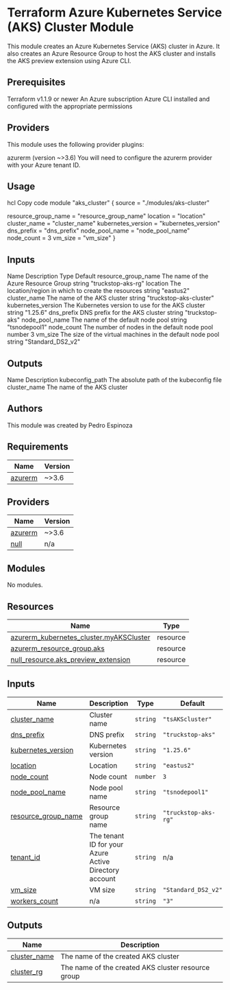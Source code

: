 # Terraform Azure Kubernetes Service (AKS) Cluster Module

This module creates an Azure Kubernetes Service (AKS) cluster in Azure. It also creates an Azure Resource Group to host the AKS cluster and installs the AKS preview extension using Azure CLI.

## Prerequisites

Terraform v1.1.9 or newer
An Azure subscription
Azure CLI installed and configured with the appropriate permissions

## Providers

This module uses the following provider plugins:

azurerm (version ~>3.6)
You will need to configure the azurerm provider with your Azure tenant ID.

## Usage

hcl
Copy code
module "aks_cluster" {
  source = "./modules/aks-cluster"

  resource_group_name = "resource_group_name"
  location            = "location"
  cluster_name        = "cluster_name"
  kubernetes_version  = "kubernetes_version"
  dns_prefix          = "dns_prefix"
  node_pool_name      = "node_pool_name"
  node_count          = 3
  vm_size             = "vm_size"
}

## Inputs

Name Description Type Default
resource_group_name The name of the Azure Resource Group string "truckstop-aks-rg"
location The location/region in which to create the resources string "eastus2"
cluster_name The name of the AKS cluster string "truckstop-aks-cluster"
kubernetes_version The Kubernetes version to use for the AKS cluster string "1.25.6"
dns_prefix DNS prefix for the AKS cluster string "truckstop-aks"
node_pool_name The name of the default node pool string "tsnodepool1"
node_count The number of nodes in the default node pool number 3
vm_size The size of the virtual machines in the default node pool string "Standard_DS2_v2"

## Outputs

Name Description
kubeconfig_path The absolute path of the kubeconfig file
cluster_name The name of the AKS cluster

## Authors

This module was created by Pedro Espinoza

<!-- BEGIN_TF_DOCS -->
## Requirements

| Name | Version |
|------|---------|
| <a name="requirement_azurerm"></a> [azurerm](#requirement\_azurerm) | ~>3.6 |

## Providers

| Name | Version |
|------|---------|
| <a name="provider_azurerm"></a> [azurerm](#provider\_azurerm) | ~>3.6 |
| <a name="provider_null"></a> [null](#provider\_null) | n/a |

## Modules

No modules.

## Resources

| Name | Type |
|------|------|
| [azurerm_kubernetes_cluster.myAKSCluster](https://registry.terraform.io/providers/hashicorp/azurerm/latest/docs/resources/kubernetes_cluster) | resource |
| [azurerm_resource_group.aks](https://registry.terraform.io/providers/hashicorp/azurerm/latest/docs/resources/resource_group) | resource |
| [null_resource.aks_preview_extension](https://registry.terraform.io/providers/hashicorp/null/latest/docs/resources/resource) | resource |

## Inputs

| Name | Description | Type | Default | Required |
|------|-------------|------|---------|:--------:|
| <a name="input_cluster_name"></a> [cluster\_name](#input\_cluster\_name) | Cluster name | `string` | `"tsAKScluster"` | no |
| <a name="input_dns_prefix"></a> [dns\_prefix](#input\_dns\_prefix) | DNS prefix | `string` | `"truckstop-aks"` | no |
| <a name="input_kubernetes_version"></a> [kubernetes\_version](#input\_kubernetes\_version) | Kubernetes version | `string` | `"1.25.6"` | no |
| <a name="input_location"></a> [location](#input\_location) | Location | `string` | `"eastus2"` | no |
| <a name="input_node_count"></a> [node\_count](#input\_node\_count) | Node count | `number` | `3` | no |
| <a name="input_node_pool_name"></a> [node\_pool\_name](#input\_node\_pool\_name) | Node pool name | `string` | `"tsnodepool1"` | no |
| <a name="input_resource_group_name"></a> [resource\_group\_name](#input\_resource\_group\_name) | Resource group name | `string` | `"truckstop-aks-rg"` | no |
| <a name="input_tenant_id"></a> [tenant\_id](#input\_tenant\_id) | The tenant ID for your Azure Active Directory account | `string` | n/a | yes |
| <a name="input_vm_size"></a> [vm\_size](#input\_vm\_size) | VM size | `string` | `"Standard_DS2_v2"` | no |
| <a name="input_workers_count"></a> [workers\_count](#input\_workers\_count) | n/a | `string` | `"3"` | no |

## Outputs

| Name | Description |
|------|-------------|
| <a name="output_cluster_name"></a> [cluster\_name](#output\_cluster\_name) | The name of the created AKS cluster |
| <a name="output_cluster_rg"></a> [cluster\_rg](#output\_cluster\_rg) | The name of the created AKS cluster resource group |
<!-- END_TF_DOCS -->